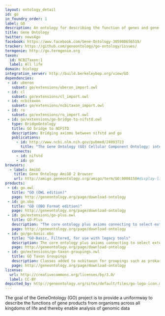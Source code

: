 ```yaml
---
layout: ontology_detail
id: go
in_foundry_order: 1
label: GO
description: An ontology for describing the function of genes and gene products
title: Gene Ontology
twitter: news4go
facebook: https://www.facebook.com/Gene-Ontology-305908656519/ 
tracker: https://github.com/geneontology/go-ontology/issues/
termgenie: http://go.termgenie.org
taxon:
  id: NCBITaxon:1
  label: All life
domain: biology
integration_server: http://build.berkeleybop.org/view/GO
dependencies:
 - id: uberon
   subset: go/extensions/uberon_import.owl
 - id: cl
   subset: go/extensions/cl_import.owl
 - id: ncbitaxon
   subset: go/extensions/ncbitaxon_import.owl
 - id: ro
   subset: go/extensions/ro_import.owl
 - id: go/extensions/go-bridge-to-nifstd.owl
   type: BridgeOntology
   title: GO bridge to NIFSTD
   description: Bridging axioms between nifstd and go
   publications:
     - id: http://www.ncbi.nlm.nih.gov/pubmed/24093723
       title: "The Gene Ontology (GO) Cellular Component Ontology: integration with SAO (Subcellular Anatomy Ontology) and other recent developments."
   connects:
     - id: nifstd
     - id: go
browsers:
  - label: AmiGO
    title: Gene Ontology AmiGO 2 Browser
    url: http://amigo.geneontology.org/amigo/term/GO:0008150#display-lineage-tab
products:
 - id: go.owl
   title: "GO (OWL edition)"
   page: http://geneontology.org/page/download-ontology
 - id: go.obo
   title: "GO (OBO Format edition)"
   page: http://geneontology.org/page/download-ontology
 - id: go/extensions/go-plus.owl
   title: GO-Plus
   description: "The core ontology plus axioms connecting to select external ontologies"
   page: http://geneontology.org/page/download-ontology
 - id: go/go-basic.obo
   title: "GO-Basic, Filtered, for use with legacy tools"
   description: The core ontology plus axioms connecting to select external ontologies
   page: http://geneontology.org/page/download-ontology
 - id: go/extensions/go-taxon-groupings.owl
   title: GO Taxon Groupings
   description: Classes added to ncbitaxon for groupings such as prokaryotes
   page: http://geneontology.org/page/download-ontology
license:
  url: http://creativecommons.org/licenses/by/3.0/
  label: CC-BY
depicted_by: http://geneontology.org/sites/default/files/go-logo-icon.mini__0.png
---
```


The goal of the GeneOntology (GO) project is to provide a uniformway to describe the functions of gene products from organisms across all kingdoms of life and thereby enable analysis of genomic data

